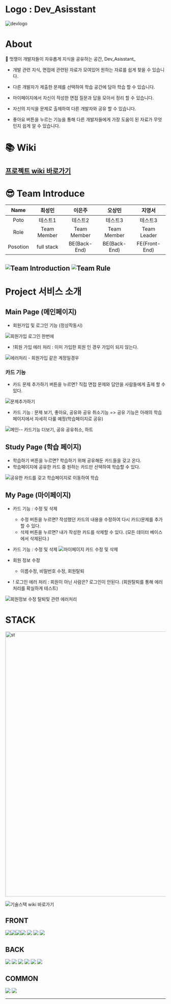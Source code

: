 # Logo : Dev_Asisstant

![devlogo](https://user-images.githubusercontent.com/87491901/162045736-c7c33a65-5d53-4dc8-a500-049c381675f3.png)

# About

🌟 멋쟁이 개발자들이 자유롭게 지식을 공유하는 공간, Dev_Asisstant_


* 개발 관련 지식, 면접에 관련된 자료가 모여있어 원하는 자료를 쉽게 찾을 수 있습니다.

* 다른 개발자가 제출한 문제를 선택하여 학습 공간에 담아 학습 할 수 있습니다.

* 마이페이지에서 자신이 작성한 면접 질문과 답을 모아서 정리 할 수 있습니다.

* 자신의 지식을 문제로 출제하여 다른 개발자와 공유 할 수 있습니다.

* 좋아요 버튼을 누르는 기능을 통해 다른 개발자들에게 가장 도움이 된 자료가 무엇인지 쉽게 알 수 있습니다.

# 📚 Wiki
[프로젝트 wiki 바로가기](https://github.com/codestates/dev-interview-helper/wiki)
---
# 😎 Team Introduce
|Name|최성민|이은주|오상민|지영서| 
|:---:|:---:|:---:|:---:|:---:|
|Poto|테스트1|테스트2|테스트3|테스트3|
|Role|Team Member|Team Member|Team Member|Team Leader|
|Posotion|full stack | BE(Back-End)| BE(Back-End)| FE(Front-End)|
![Team Introduction](https://github.com/codestates/dev-interview-helper/wiki/Team-Introduction)
![Team Rule](https://github.com/codestates/dev-interview-helper/wiki/Team-Rule)
---

# Project 서비스 소개
## Main Page (메인페이지)

 - 회원가입 및 로그인 기능 (정상작동시)
  
![회원가입 로그인 한번에](https://user-images.githubusercontent.com/87491901/163363103-d5a2d362-9781-413c-9933-bb120b6ccc03.gif)

 - !회원 가입 에러 처리 : 이미 가입한 회원 인 경우 가입이 되지 않는다.
 
 ![에러처리 - 회원가입 같은 계정일경우 ](https://user-images.githubusercontent.com/87491901/163363129-81ea4df8-789b-4d02-aced-4a17fb97eef5.gif)
 
 ### 카드 기능
   - 카드 문제 추가하기 버튼을 누르면? 직접 면접 문제와 답안을 사람들에게 출제 할 수 있다.
 
 ![문제추가하기 ](https://user-images.githubusercontent.com/87491901/163363700-36aa4e38-7544-4a33-8f68-84c20c19919a.gif)

   - 카드 기능 : 문제 보기, 좋아요, 공유와 공유 취소기능
 => 공유 기능은 아래의 학습페이지에서 자세히 다룰 예정(학습페이지로 공유)

![메인-- 카드기능 더보기,  공유 공유취소, 하트](https://user-images.githubusercontent.com/87491901/163363788-3094a17b-d3a9-4457-addd-68210ac62453.gif)

## Study Page (학습 페이지)
   - 학습하기 버튼을 누르면? 학습하기 위해 공유해둔 카드들을 갖고 온다.
   - 학습페이지에 공유한 카드 중 원하는 카드만 선택하여 학습할 수 있다.

![공유한 카드를 갖고 학습페이지로 이동하여 학습 ](https://user-images.githubusercontent.com/87491901/163364528-89f5c7a6-747d-45f7-80b6-f6c3096f670a.gif)

## My Page (마이페이지)
 
- 카드 기능 : 수정 및 삭제
  - 수정 버튼을 누르면? 작성했던 카드의 내용을 수정하여 다시 카드)문제를 추가할 수 있다.
  - 삭제 버튼을 누르면? 내가 작성한 카드를 삭제할 수 있다. (모든 데이터 베이스에서 삭제된다.)

- 카드 기능 : 수정 및 삭제
![마이페이지 카드 수정 및 삭제](https://user-images.githubusercontent.com/87491901/163364196-f8c9ccd3-02e0-44da-b0cc-097ae0b7206f.gif)
 
- 회원 정보 수정 
  - 이름수정, 비밀번호 수정, 회원탈퇴  
 
 - ! 로그인 에러 처리 : 회원이 아닌 사람은? 로그인이 안된다. (회원탈퇴를 통해 에러 처리를 확실하게 테스트)

![회원정보 수정 탈퇴및 관련 에러처리](https://user-images.githubusercontent.com/87491901/163363264-5760a497-1be2-460c-907b-0f48834be75c.gif)

 
# STACK

<img width="832" alt="st" src="https://user-images.githubusercontent.com/87491901/163304247-f1114631-00da-4a1d-876b-a15ac4656791.png">

![기술스택 wiki 바로가기](https://github.com/codestates/dev-interview-helper/wiki/%F0%9F%94%A8Tech-Stack)


## FRONT



<img src="https://img.shields.io/badge/Front-axios-blue?style=for-the-badge&logo= Query&logoColor=blue"><img src="https://img.shields.io/badge/front-react-61DAFB?style=for-the-badge&logo=react&logoColor=black"><img src="https://img.shields.io/badge/front-ReactQuery-FF4154?style=for-the-badge&logo=React Query&logoColor=white"><img src="https://img.shields.io/badge/front-REDUX-764ABC?style=for-the-badge&logo=Redux&logoColor=white">
 <img src="https://img.shields.io/badge/front-styled components-hotpink?style=for-the-badge&logo=styled-components&logoColor=white">
<img src="https://img.shields.io/badge/front-css-1572B6?style=for-the-badge&logo=css3&logoColor=white">
 <img src="https://img.shields.io/badge/front-javascript-F7DF1E?style=for-the-badge&logo=javascript&logoColor=black">

## BACK

<img src="https://img.shields.io/badge/back-JWT-black?style=for-the-badge&logo=JSON Web Tokens&logoColor=white">
<img src="https://img.shields.io/badge/back-Sequelize-52B0E7?style=for-the-badge&logo=Sequelize&logoColor=white">
<img src="https://img.shields.io/badge/back-node.js-339933?style=for-the-badge&logo=Node.js&logoColor=white">
<img src="https://img.shields.io/badge/back-Express-black?style=for-the-badge&logo=Express&logoColor=white">
<img src="https://img.shields.io/badge/back-mysql-4479A1?style=for-the-badge&logo=mysql&logoColor=white">
<img src="https://img.shields.io/badge/depoly-amazonaws-232F3E?style=for-the-badge&logo=amazonaws&logoColor=white">

## COMMON
<img src="https://img.shields.io/badge/common-github-181717?style=for-the-badge&logo=github&logoColor=white">
<img src="https://img.shields.io/badge/common-git-F05032?style=for-the-badge&logo=git&logoColor=white">


---




<!-- # Team Introduction -->
<!-- 

> **Role** : Team Member
>
> **Position** : full stack / FE(Front-End), BE(Back-End)

  
## 이은주 
> **Role** : Team Member
>
> **Position** : BE(Back-End)


## 오상민
> **Role** : Team Member
>
> **Position** : BE(Back-End)


## 지영서
> **Role** : Team Leader
>
> **Position** : FE(Front-End)

|Name|최성민|이은주|오상민|지영서| 
|:---:|:---:|:---:|:---:|:---:|
|Poto|테스트1|테스트2|테스트3|테스트3|
|Role|Team Member|Team Member|Team Member|Team Leader|
|Posotion|full stack | BE(Back-End)| BE(Back-End)| FE(Front-End)|

 -->
